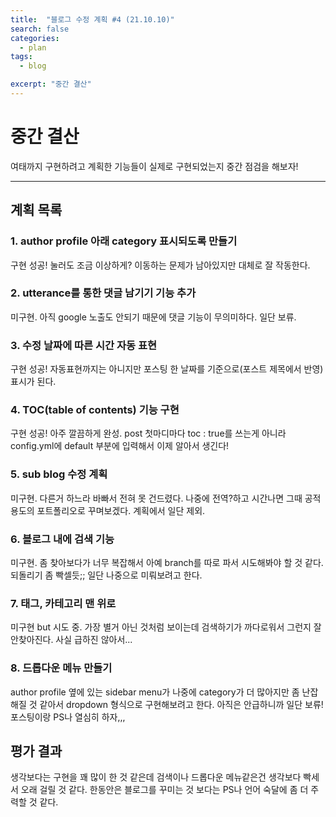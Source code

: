 ```yaml
---
title:  "블로그 수정 계획 #4 (21.10.10)"
search: false
categories: 
  - plan
tags:
  - blog

excerpt: "중간 결산"
---
```


# 중간 결산 

여태까지 구현하려고 계획한 기능들이 실제로 구현되었는지 중간 점검을 해보자!
___

## 계획 목록

### 1. author profile 아래 category 표시되도록 만들기  

구현 성공! 눌러도 조금 이상하게? 이동하는 문제가 남아있지만 대체로 잘 작동한다. 

### 2. utterance를 통한 댓글 남기기 기능 추가

미구현. 아직 google 노출도 안되기 때문에 댓글 기능이 무의미하다. 일단 보류.

### 3. 수정 날짜에 따른 시간 자동 표현

구현 성공! 자동표현까지는 아니지만 포스팅 한 날짜를 기준으로(포스트 제목에서 반영) 표시가 된다.

### 4. TOC(table of contents) 기능 구현  

구현 성공! 아주 깔끔하게 완성. post 첫마디마다 toc : true를 쓰는게 아니라 config.yml에 default 부분에 입력해서 이제 알아서 생긴다!

### 5. sub blog 수정 계획  

미구현. 다른거 하느라 바빠서 전혀 못 건드렸다. 나중에 전역?하고 시간나면 그때 공적 용도의 포트폴리오로 꾸며보겠다. 계획에서 일단 제외.  

### 6. 블로그 내에 검색 기능  

미구현. 좀 찾아보다가 너무 복잡해서 아예 branch를 따로 파서 시도해봐야 할 것 같다. 되돌리기 좀 빡셀듯;; 일단 나중으로 미뤄보려고 한다. 

### 7. 태그, 카테고리 맨 위로  

미구현 but 시도 중. 가장 별거 아닌 것처럼 보이는데 검색하기가 까다로워서 그런지 잘 안찾아진다. 사실 급하진 않아서...

### 8. 드롭다운 메뉴 만들기  

author profile 옆에 있는 sidebar menu가 나중에 category가 더 많아지만 좀 난잡해질 것 같아서 dropdown 형식으로 구현해보려고 한다. 아직은 안급하니까 일단 보류! 포스팅이랑 PS나 열심히 하자,,,

## 평가 결과  

생각보다는 구현을 꽤 많이 한 것 같은데 검색이나 드롭다운 메뉴같은건 생각보다 빡세서 오래 걸릴 것 같다. 한동안은 블로그를 꾸미는 것 보다는 PS나 언어 숙달에 좀 더 주력할 것 같다.

